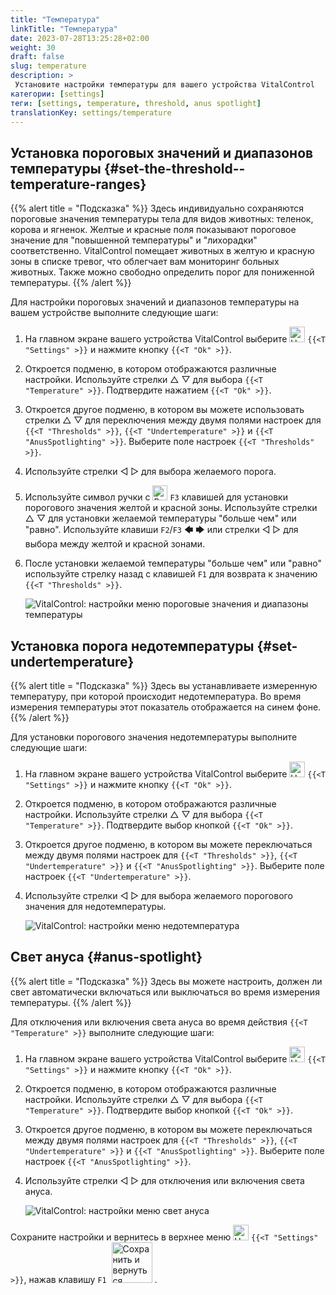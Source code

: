 ```yaml
---
title: "Температура"
linkTitle: "Температура"
date: 2023-07-28T13:25:28+02:00
weight: 30
draft: false
slug: temperature
description: >
 Установите настройки температуры для вашего устройства VitalControl
категории: [settings]
теги: [settings, temperature, threshold, anus spotlight]
translationKey: settings/temperature
---
```

## Установка пороговых значений и диапазонов температуры {#set-the-threshold--temperature-ranges}
{{% alert title = "Подсказка" %}}
Здесь индивидуально сохраняются пороговые значения температуры тела для видов животных: теленок, корова и ягненок. Желтые и красные поля показывают пороговое значение для "повышенной температуры" и "лихорадки" соответственно. VitalControl помещает животных в желтую и красную зоны в списке тревог, что облегчает вам мониторинг больных животных. Также можно свободно определить порог для пониженной температуры.
{{% /alert %}}

Для настройки пороговых значений и диапазонов температуры на вашем устройстве выполните следующие шаги:

1. На главном экране вашего устройства VitalControl выберите <img src="/icons/gear.svg" width="25" align="bottom" alt="Настройки" /> `{{<T "Settings" >}}` и нажмите кнопку `{{<T "Ok" >}}`.

2. Откроется подменю, в котором отображаются различные настройки. Используйте стрелки △ ▽ для выбора `{{<T "Temperature" >}}`. Подтвердите нажатием `{{<T "Ok" >}}`.

3. Откроется другое подменю, в котором вы можете использовать стрелки △ ▽ для переключения между двумя полями настроек для `{{<T "Thresholds" >}}`, `{{<T "Undertemperature" >}}` и `{{<T "AnusSpotlighting" >}}`. Выберите поле настроек `{{<T "Thresholds" >}}`.

4. Используйте стрелки ◁ ▷ для выбора желаемого порога.

5. Используйте символ ручки с <img src="/icons/actions/edit.svg" width="24" align="bottom" alt="Редактировать" /> `F3` клавишей для установки порогового значения желтой и красной зоны. Используйте стрелки △ ▽ для установки желаемой температуры "больше чем" или "равно". Используйте клавиши `F2`/`F3` 🡄 🡆 или стрелки ◁ ▷ для выбора между желтой и красной зонами.

6. После установки желаемой температуры "больше чем" или "равно" используйте стрелку назад с клавишей `F1` для возврата к значению `{{<T "Thresholds" >}}`.

    ![VitalControl: настройки меню пороговые значения и диапазоны температуры](../images/threshold.png "Пороговые значения и диапазоны температуры")

## Установка порога недотемпературы {#set-undertemperature}
{{% alert title = "Подсказка" %}}
Здесь вы устанавливаете измеренную температуру, при которой происходит недотемпература. Во время измерения температуры этот показатель отображается на синем фоне.
{{% /alert %}}

Для установки порогового значения недотемпературы выполните следующие шаги:

1. На главном экране вашего устройства VitalControl выберите <img src="/icons/gear.svg" width="25" align="bottom" alt="Настройки" /> `{{<T "Settings" >}}` и нажмите кнопку `{{<T "Ok" >}}`.

2. Откроется подменю, в котором отображаются различные настройки. Используйте стрелки △ ▽ для выбора `{{<T "Temperature" >}}`. Подтвердите выбор кнопкой `{{<T "Ok" >}}`.

3. Откроется другое подменю, в котором вы можете переключаться между двумя полями настроек для `{{<T "Thresholds" >}}`, `{{<T "Undertemperature" >}}` и `{{<T "AnusSpotlighting" >}}`. Выберите поле настроек `{{<T "Undertemperature" >}}`.

4. Используйте стрелки ◁ ▷ для выбора желаемого порогового значения для недотемпературы.

    ![VitalControl: настройки меню недотемпература](../images/undertemperature.png "Недотемпература")

## Свет ануса {#anus-spotlight}
{{% alert title = "Подсказка" %}}
Здесь вы можете настроить, должен ли свет автоматически включаться или выключаться во время измерения температуры.
{{% /alert %}}

Для отключения или включения света ануса во время действия `{{<T "Temperature" >}}` выполните следующие шаги:

1. На главном экране вашего устройства VitalControl выберите <img src="/icons/gear.svg" width="25" align="bottom" alt="Настройки" /> `{{<T "Settings" >}}` и нажмите кнопку `{{<T "Ok" >}}`.

2. Откроется подменю, в котором отображаются различные настройки. Используйте стрелки △ ▽ для выбора `{{<T "Temperature" >}}`. Подтвердите выбор кнопкой `{{<T "Ok" >}}`.

3. Откроется другое подменю, в котором вы можете переключаться между двумя полями настроек для `{{<T "Thresholds" >}}`, `{{<T "Undertemperature" >}}` и `{{<T "AnusSpotlighting" >}}`. Выберите поле настроек `{{<T "AnusSpotlighting" >}}`.

4. Используйте стрелки ◁ ▷ для отключения или включения света ануса.

    ![VitalControl: настройки меню свет ануса](../images/anusspotlight.png "Свет ануса")

Сохраните настройки и вернитесь в верхнее меню <img src="/icons/gear.svg" width="25" align="bottom" alt="Настройки" /> `{{<T "Settings" >}}`, нажав клавишу `F1` &nbsp;<img src="/icons/footer/save_exit.svg" width="65" align="bottom" alt="Сохранить и вернуться" />&nbsp;.
